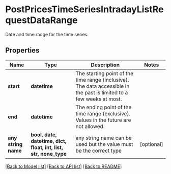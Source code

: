 # PostPricesTimeSeriesIntradayListRequestDataRange

Date and time range for the time series.

## Properties
Name | Type | Description | Notes
------------ | ------------- | ------------- | -------------
**start** | **datetime** | The starting point of the time range (inclusive). The data accessible in the past is limited to a few weeks at most. | 
**end** | **datetime** | The ending point of the time range (exclusive). Values in the future are not allowed. | 
**any string name** | **bool, date, datetime, dict, float, int, list, str, none_type** | any string name can be used but the value must be the correct type | [optional]

[[Back to Model list]](../README.md#documentation-for-models) [[Back to API list]](../README.md#documentation-for-api-endpoints) [[Back to README]](../README.md)


